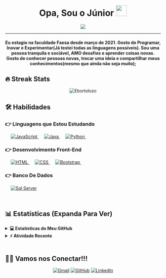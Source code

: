 
<h1 align="center">Opa, Sou o Júnior <img src="https://media.giphy.com/media/hvRJCLFzcasrR4ia7z/giphy.gif" width="35"></h1>
<p align="center">
  <a href="https://github.com/DenverCoder1/readme-typing-svg"><img src="https://readme-typing-svg.herokuapp.com?lines=Computer+Science+Student;Full+Stack+Web+Developer;DS%20|%20AI%20|%20ML%20Enthusiast;Graphic%20Designer;Always%20learning%20new%20things&center=true&width=500&height=50"></a>
</p>
<hr/>
<h4 align="center">Eu estagio na faculdade Faesa desde março de 2021. Gosto de Programar, Inovar e Experimentar(Já testei todas as linguagens possíveis). Sou uma pessoa tranquila e sociável, AMO desafios e aprender coisas novas. Gosto de conhecer pessoas novas, trocar uma ideia e compartilhar meus conhecimentos(mesmo que ainda não seja muito);
<br>

## 🔥 Streak Stats
<p align="center"><img align="center" src="https://github-readme-streak-stats.herokuapp.com/?user=ebortolozo&theme=algolia%22" alt="Ebortolozo" /></p>

## 🛠️ Habilidades

### 👉 Linguagens que Estou Estudando

<p align="left"> 
  &emsp;
  <a href="https://developer.mozilla.org/en-US/docs/Web/JavaScript" target="_blank"> 
     <img alt="JavaScript" src="https://img.shields.io/badge/JavaScript%20-%23F7DF1E.svg?logo=javascript&logoColor=black">
   </a>
  &emsp;
  <a href="https://www.java.com" target="_blank"> 
    <img alt="Java" src="https://img.shields.io/badge/Java-%23007396.svg?logo=java&logoColor=white">
  </a>
  &emsp;
   <a href="https://www.python.org" target="_blank">
    <img alt="Python" src="https://img.shields.io/badge/Python%20-%2314354C.svg?logo=python&logoColor=white">
  </a>
&emsp; 
</p>

### 👉 Desenvolvimento Front-End
<p align="left"> 
  &emsp; 
  <a href="https://www.w3.org/html/" target="_blank"> 
   <img alt="HTML" src="https://img.shields.io/badge/HTML5%20-%23E34F26.svg?logo=html5&logoColor=white">
  </a>   
  &emsp;
  <a href="https://www.w3schools.com/css/" target="_blank">
    <img alt="CSS" src="https://img.shields.io/badge/CSS%20-%231572B6.svg?logo=css3&logoColor=white">
  </a> 
   &emsp;
  <a href="https://getbootstrap.com" target="_blank"> 
    <img alt="Bootstrap" src="https://img.shields.io/badge/Bootstrap-%23563D7C.svg?style=flat&logo=bootstrap&logoColor=white"/>
  </a>
&emsp; 
</p>

### 👉 Banco De Dados
<p align="left">
  &emsp;
    <a href="https://www.microsoft.com/pt-br/sql-server/sql-server-downloads"><img alt="Sql Server" src="https://img.shields.io/badge/MySQL-00000F?style=flat&logo=mysql&logoColor=white"></a>
</p>
<br/>

## 📊 Estatísticas (Expanda Para Ver) 


<details> 
  <summary><b>💻 Estatísticas do Meu GitHub </b></summary>
  <br/>
  <p align="center">
    <a href="https://github.com/ebortolozo"><img align="center" src="https://github-readme-stats.vercel.app/api?username=ebortolozo&show_icons=true&locale=en&theme=synthwave" alt="ebortolozo" height="192px"/></a>
	</p>
	<p  align="center">
	  <img src="https://github-readme-stats.vercel.app/api/top-langs?username=ebortolozo&show_icons=true&locale=en&layout=compact&theme=synthwave" alt="ebortolozo" height="192px"/>
	</p>
  <br/>
  <b>Note:</b> Top languages is only a metric of the languages my public code consists of and doesn't reflect experience or skill level.(bilíngue)
  </p>
</details>


<details>
  <summary><b>⚡ Atividade Recente</b></summary>
  <br/>
   <a href="https://github.com/ebortolozo"><img alt="Grafico de Atividade de Ebortolozo" src="https://activity-graph.herokuapp.com/graph?username=ebortolozo&custom_title=Grafico%20de%20Contribuicao%20de%20Ebortolozo&theme=react-dark" /></a>
  <br/>

</details>

<br/>

## 🙋‍♀️ Vamos nos Conectar!!!
<p align="center">
	<a href="mailto:ewertonbortolozo2009@gmail.com"><img src="https://img.icons8.com/bubbles/50/000000/gmail.png" alt="Gmail"/></a>
	<a href="https://github.com/ebortolozo"><img src="https://img.icons8.com/bubbles/50/000000/github.png" alt="GitHub"/></a>
	<a href="https://www.linkedin.com/in/ewerton-bortolozo-nunes-júnior-766a80212/"><img src="https://img.icons8.com/bubbles/50/000000/linkedin.png" alt="LinkedIn"/></a>	
</p>





<!--img align="right" alt="Coding" width="450" src="https://camo.githubusercontent.com/6607041227d81f650340ff070cc2843518acad359b57e5bb054a9fb7127aa041/68747470733a2f2f63646e2e6472696262626c652e636f6d2f75736572732f323634363432332f73637265656e73686f74732f353530373139362f636f6d70757465722e676966" data-canonical-src="https://cdn.dribbble.com/users/2646423/screenshots/5507196/computer.gif" style="max-width:100%;"/-->

